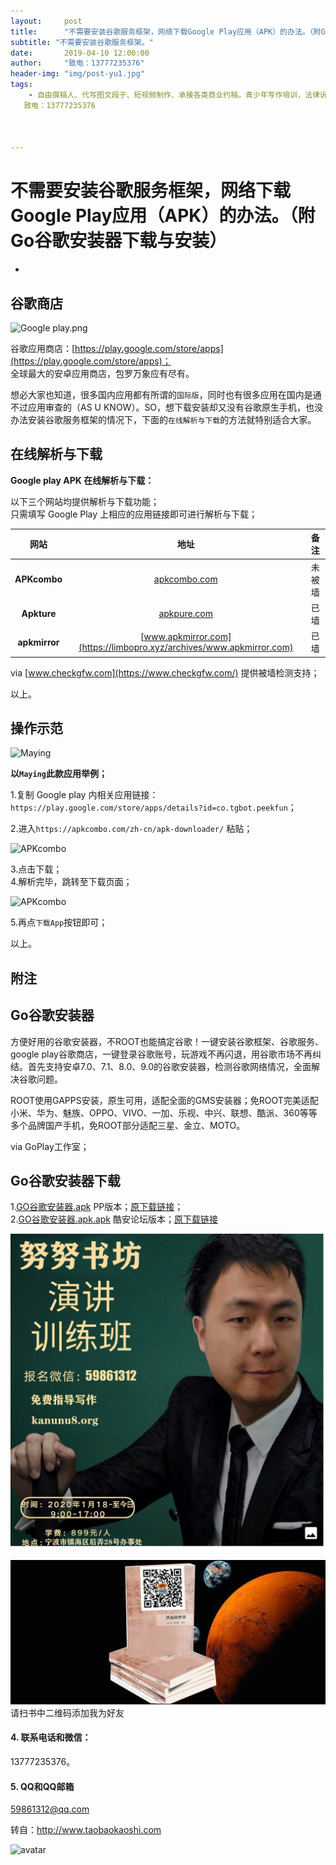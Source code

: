 ```yaml
---
layout:     post
title:      "不需要安装谷歌服务框架，网络下载Google Play应用（APK）的办法。（附Go谷歌安装器下载与安装）"
subtitle: "不需要安装谷歌服务框架。"
date:       2019-04-10 12:00:00
author:     "致电：13777235376"
header-img: "img/post-yu1.jpg"
tags:
    - 自由撰稿人、代写图文段子、短视频制作、承接各类商业约稿，青少年写作培训，法律诉状代写等
   致电：13777235376
    


---
```


## 

# 不需要安装谷歌服务框架，网络下载Google Play应用（APK）的办法。（附Go谷歌安装器下载与安装）

- 



## 谷歌商店

![Google play.png](https://limbopro.github.io/usr/uploads/2019/12/1692823525.png "Google play.png")

谷歌应用商店：[https://play.google.com/store/apps](https://play.google.com/store/apps)；  
全球最大的安卓应用商店，包罗万象应有尽有。

想必大家也知道，很多国内应用都有所谓的`国际版`，同时也有很多应用在国内是通不过应用审查的（AS U KNOW）。SO，想下载安装却又没有谷歌原生手机，也没办法安装谷歌服务框架的情况下，下面的`在线解析与下载`的方法就特别适合大家。

## 在线解析与下载

**Google play APK 在线解析与下载：**

以下三个网站均提供解析与下载功能；  
只需填写 Google Play 上相应的应用链接即可进行解析与下载；

| 网站            | 地址                                                                   | 备注  |
|:-------------:|:--------------------------------------------------------------------:|:---:|
| **APKcombo**  | [apkcombo.com](https://apkcombo.com/zh-cn/apk-downloader/)           | 未被墙 |
| **Apkture**   | [apkpure.com](https://apkpure.com/cn/)                               | 已墙  |
| **apkmirror** | [www.apkmirror.com](https://limbopro.xyz/archives/www.apkmirror.com) | 已墙  |

via  [www.checkgfw.com](https://www.checkgfw.com/)  提供被墙检测支持；

以上。

## 操作示范

![Maying](https://limbopro.github.io/usr/uploads/2019/10/1011092606.png "Maying")

**以`Maying`此款应用举例；**

1.复制 Google play 内相关应用链接：`https://play.google.com/store/apps/details?id=co.tgbot.peekfun`；

2.进入`https://apkcombo.com/zh-cn/apk-downloader/`  粘贴；

![APKcombo](https://limbopro.github.io/usr/uploads/2019/10/2282816773.png "APKcombo")

3.点击下载；  
4.解析完毕，跳转至下载页面；

![APKcombo](https://limbopro.github.io/usr/uploads/2019/10/2278394737.png "APKcombo")

5.再点`下载App`按钮即可；

以上。

## 附注

## Go谷歌安装器

方便好用的谷歌安装器，不ROOT也能搞定谷歌！一键安装谷歌框架、谷歌服务、google play谷歌商店，一键登录谷歌账号，玩游戏不再闪退，用谷歌市场不再纠结。首先支持安卓7.0、7.1、8.0、9.0的谷歌安装器，检测谷歌网络情况，全面解决谷歌问题。

ROOT使用GAPPS安装，原生可用，适配全面的GMS安装器；免ROOT完美适配小米、华为、魅族、OPPO、VIVO、一加、乐视、中兴、联想、酷派、360等等多个品牌国产手机，免ROOT部分适配三星、金立、MOTO。

via GoPlay工作室；

## Go谷歌安装器下载

1.[GO谷歌安装器.apk](https://limbopro.github.io/usr/uploads/2019/10/429996859.apk)  PP版本；[原下载链接](https://wap.pp.cn/app_z5wdzyqhcxD/)；  
2.[GO谷歌安装器.apk.apk](https://limbopro.github.io/usr/uploads/2019/10/3239724929.apk)  酷安论坛版本；[原下载链接](https://www.coolapk.com/apk/com.goplaycn.googleinstall)

![联系方式](/img/yanjiang.jpg)

![请扫书中二维码添加我为好友：13777235376](/img/post-yu1.jpg)请扫书中二维码添加我为好友

#### 4.  联系电话和微信：

13777235376。

#### 5. QQ和QQ邮箱

59861312@qq.com

转自：http://www.taobaokaoshi.com

![avatar](https://taobaokaoshi.com/img/seo.jpg)
